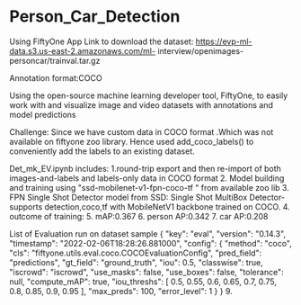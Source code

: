 # Person_Car_Detection
Using FiftyOne App
Link to download the dataset: https://evp-ml-data.s3.us-east-2.amazonaws.com/ml- interview/openimages-personcar/trainval.tar.gz

Annotation format:COCO

Using the open-source machine learning developer tool, FiftyOne, to easily work with and visualize image and video datasets with annotations and model predictions

Challenge: Since we have custom data in COCO format .Which was not available on fiftyone zoo library. Hence  used add_coco_labels() to conveniently add the labels to an existing dataset.

Det_mk_EV.ipynb includes:
1.round-trip export and then re-import of both images-and-labels and labels-only data in COCO format
2. Model building  and  training using "ssd-mobilenet-v1-fpn-coco-tf " from available zoo lib
3. FPN Single Shot Detector model from SSD: Single Shot MultiBox Detector-supports detection,coco,tf with MobileNetV1 backbone trained on COCO.
4. outcome of training:
5.  mAP:0.367
6.  person AP:0.342
7.  car AP:0.208

  List of Evaluation run  on dataset sample
  {
    "key": "eval",
    "version": "0.14.3",
    "timestamp": "2022-02-06T18:28:26.881000",
    "config": {
        "method": "coco",
        "cls": "fiftyone.utils.eval.coco.COCOEvaluationConfig",
        "pred_field": "predictions",
        "gt_field": "ground_truth",
        "iou": 0.5,
        "classwise": true,
        "iscrowd": "iscrowd",
        "use_masks": false,
        "use_boxes": false,
        "tolerance": null,
        "compute_mAP": true,
        "iou_threshs": [
            0.5,
            0.55,
            0.6,
            0.65,
            0.7,
            0.75,
            0.8,
            0.85,
            0.9,
            0.95
        ],
        "max_preds": 100,
        "error_level": 1
    }
}
9. 
